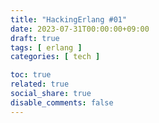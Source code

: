 ```yaml
---
title: "HackingErlang #01"
date: 2023-07-31T00:00:00+09:00
draft: true
tags: [ erlang ]
categories: [ tech ]

toc: true
related: true
social_share: true
disable_comments: false
---
```


